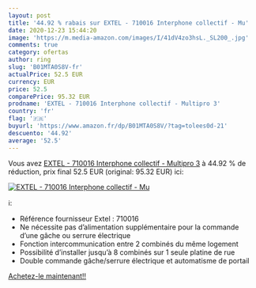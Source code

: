 ```yaml
---
layout: post
title: '44.92 % rabais sur EXTEL - 710016 Interphone collectif - Mu'
date: 2020-12-23 15:44:20
image: 'https://m.media-amazon.com/images/I/41dV4zo3hsL._SL200_.jpg'
comments: true
category: ofertas
author: ring
slug: 'B01MTA0S8V-fr'
actualPrice: 52.5 EUR
currency: EUR
price: 52.5
comparePrice: 95.32 EUR
prodname: 'EXTEL - 710016 Interphone collectif - Multipro 3'
country: 'fr'
flag: '🇫🇷'
buyurl: 'https://www.amazon.fr/dp/B01MTA0S8V/?tag=tolees0d-21'
descuento: '44.92'
average: '52.5'
---
```


Vous avez [EXTEL - 710016 Interphone collectif - Multipro 3](https://www.amazon.fr/dp/B01MTA0S8V/?tag=tolees0d-21)  à  44.92 % de réduction, prix final  52.5 EUR (original: 95.32 EUR) ici:

[![EXTEL - 710016 Interphone collectif - Mu](https://m.media-amazon.com/images/I/41dV4zo3hsL._SL200_.jpg)](https://www.amazon.fr/dp/B01MTA0S8V/?tag=tolees0d-21)

ℹ️:

- Référence fournisseur Extel : 710016
- Ne nécessite pas d’alimentation supplémentaire pour la commande d’une gâche ou serrure électrique
- Fonction intercommunication entre 2 combinés du même logement
- Possibilité d’installer jusqu’à 8 combinés sur 1 seule platine de rue
- Double commande gâche/serrure électrique et automatisme de portail

[Achetez-le maintenant!!](https://www.amazon.fr/dp/B01MTA0S8V/?tag=tolees0d-21)

